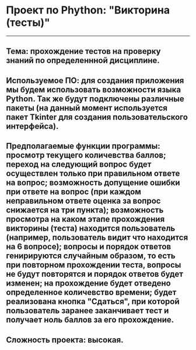 Проект по Phython: "Викторина (тесты)"
======================================
---
**Тема:** прохождение тестов на проверку знаний по определеннной дисциплине.
---
**Используемое ПО:** для создания приложения мы будем использовать возможности языка Python. Так же будут подключены различные пакеты (на данный момент используется пакет Tkinter для создания пользовательского интерфейса).
---
**Предполагаемые функции программы:** просмотр текущего количевства баллов; переход на следующий вопрос будет осуществлен только при правильном ответе на вопрос; возможность допущение ошибки при ответе на вопрос (при каждом неправильном ответе оценка за вопрос снижается на три пункта); возможность просмотра на каком этапе прохождения викторины (теста) находится пользователь (например, пользователь видит что находится на 6 вопросе); вопросы и порядок ответов генирируются случайным образом, то есть при повторном прохождении теста, вопросы не будут повторятся и порядок ответов будет изменен; на прохождение будет отведено определенное количевство времени; будет реализована кнопка "Сдаться", при которой пользователь заранее заканчивает тест и получает ноль баллов за его прохождение.
---
**Сложность проекта:** высокая. 
---

